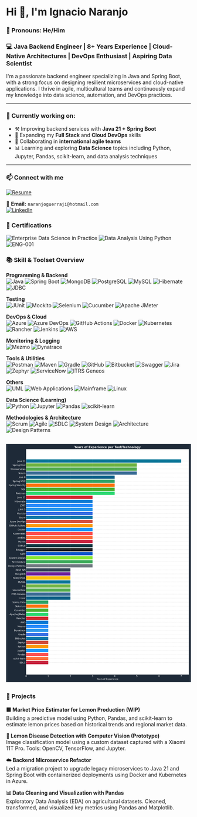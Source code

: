 
# Hi 👋, I'm Ignacio Naranjo 
### 👤 Pronouns: He/Him

### 💻 Java Backend Engineer | 8+ Years Experience | Cloud-Native Architectures | DevOps Enthusiast | Aspiring Data Scientist

I'm a passionate backend engineer specializing in Java and Spring Boot, with a strong focus on designing resilient microservices and cloud-native applications. I thrive in agile, multicultural teams and continuously expand my knowledge into data science, automation, and DevOps practices.

---

### 🚀 Currently working on:
- ⚒️ Improving backend services with **Java 21 + Spring Boot**
- 🌿 Expanding my **Full Stack** and **Cloud DevOps** skills
- 🤝 Collaborating in **international agile teams**
- 📊 Learning and exploring **Data Science** topics including Python, Jupyter, Pandas, scikit-learn, and data analysis techniques

---


### 📫 Connect with me  
[![Resume](https://img.shields.io/badge/Download%20My%20CV-PDF-red?style=for-the-badge&logo=adobeacrobatreader&logoColor=white)](./IgnacioNaranjoCV_JavaBackendDev.pdf)

📧 **Email:** `naranjoguerraji@hotmail.com`  
[![LinkedIn](https://img.shields.io/badge/LinkedIn-blue?style=for-the-badge&logo=linkedin&logoColor=white)](https://www.linkedin.com/in/ignacio-naranjo-guerra-40706a144/)



### 🏅 Certifications


![Enterprise Data Science in Practice](https://img.shields.io/badge/Enterprise%20Data%20Science-in%20Practice-0A66C2?style=for-the-badge&logo=data)
![Data Analysis Using Python](https://img.shields.io/badge/Data%20Analysis-Using%20Python-306998?style=for-the-badge&logo=python&logoColor=white)
![ENG-001](https://img.shields.io/badge/General%20English%20Course-Mexico%20Summer%202022-007396?style=for-the-badge&logo=bookstack)

### 📚  Skill & Toolset Overview

**Programming & Backend**  
![Java](https://img.shields.io/badge/Java_21-007396?style=for-the-badge&logo=openjdk&logoColor=white)
![Spring Boot](https://img.shields.io/badge/Spring_Boot-6DB33F?style=for-the-badge&logo=springboot&logoColor=white)
![MongoDB](https://img.shields.io/badge/MongoDB-4EA94B?style=for-the-badge&logo=mongodb&logoColor=white)
![PostgreSQL](https://img.shields.io/badge/PostgreSQL-336791?style=for-the-badge&logo=postgresql&logoColor=white)
![MySQL](https://img.shields.io/badge/MySQL-005C84?style=for-the-badge&logo=mysql&logoColor=white)
![Hibernate](https://img.shields.io/badge/Hibernate-59666C?style=for-the-badge&logo=hibernate&logoColor=white)
![JDBC](https://img.shields.io/badge/JDBC-003B57?style=for-the-badge&logo=java&logoColor=white)

**Testing**  
![JUnit](https://img.shields.io/badge/JUnit_5-25A162?style=for-the-badge&logo=java&logoColor=white)
![Mockito](https://img.shields.io/badge/Mockito-FF6F00?style=for-the-badge&logo=java&logoColor=white)
![Selenium](https://img.shields.io/badge/Selenium-43B02A?style=for-the-badge&logo=selenium&logoColor=white)
![Cucumber](https://img.shields.io/badge/Cucumber-23D96C?style=for-the-badge&logo=cucumber&logoColor=white)
![Apache JMeter](https://img.shields.io/badge/JMeter-D22128?style=for-the-badge&logo=apachejmeter&logoColor=white)

**DevOps & Cloud**  
![Azure](https://img.shields.io/badge/Azure-0078D4?style=for-the-badge&logo=microsoftazure&logoColor=white)
![Azure DevOps](https://img.shields.io/badge/Azure_DevOps-0078D4?style=for-the-badge&logo=azuredevops&logoColor=white)
![GitHub Actions](https://img.shields.io/badge/GitHub_Actions-2088FF?style=for-the-badge&logo=githubactions&logoColor=white)
![Docker](https://img.shields.io/badge/Docker-2496ED?style=for-the-badge&logo=docker&logoColor=white)
![Kubernetes](https://img.shields.io/badge/Kubernetes-326CE5?style=for-the-badge&logo=kubernetes&logoColor=white)
![Rancher](https://img.shields.io/badge/Rancher-0075A8?style=for-the-badge&logo=rancher&logoColor=white)
![Jenkins](https://img.shields.io/badge/Jenkins-D24939?style=for-the-badge&logo=jenkins&logoColor=white)
![AWS](https://img.shields.io/badge/AWS-FF9900?style=for-the-badge&logo=amazonaws&logoColor=white)

**Monitoring & Logging**  
![Mezmo](https://img.shields.io/badge/Mezmo-FF4B4B?style=for-the-badge&logo=logdna&logoColor=white)
![Dynatrace](https://img.shields.io/badge/Dynatrace-1496FF?style=for-the-badge&logo=dynatrace&logoColor=white)

**Tools & Utilities**  
![Postman](https://img.shields.io/badge/Postman-FF6C37?style=for-the-badge&logo=postman&logoColor=white)
![Maven](https://img.shields.io/badge/Maven-C71A36?style=for-the-badge&logo=apachemaven&logoColor=white)
![Gradle](https://img.shields.io/badge/Gradle-02303A?style=for-the-badge&logo=gradle&logoColor=white)
![GitHub](https://img.shields.io/badge/GitHub-181717?style=for-the-badge&logo=github&logoColor=white)
![Bitbucket](https://img.shields.io/badge/Bitbucket-0052CC?style=for-the-badge&logo=bitbucket&logoColor=white)
![Swagger](https://img.shields.io/badge/Swagger-85EA2D?style=for-the-badge&logo=swagger&logoColor=black)
![Jira](https://img.shields.io/badge/Jira-0052CC?style=for-the-badge&logo=jira&logoColor=white)
![Zephyr](https://img.shields.io/badge/Zephyr-2F80ED?style=for-the-badge&logo=zephyr&logoColor=white)
![ServiceNow](https://img.shields.io/badge/ServiceNow-1C9A42?style=for-the-badge&logo=servicenow&logoColor=white)
![ITRS Geneos](https://img.shields.io/badge/ITRS_Geneos-0A0A0A?style=for-the-badge)

**Others**  
![UML](https://img.shields.io/badge/UML_Diagrams-6E4C13?style=for-the-badge)
![Web Applications](https://img.shields.io/badge/Web_Applications-007396?style=for-the-badge)
![Mainframe](https://img.shields.io/badge/Mainframe_Systems-444444?style=for-the-badge)
![Linux](https://img.shields.io/badge/Linux-FCC624?style=for-the-badge&logo=linux&logoColor=black)

**Data Science (Learning)**  
![Python](https://img.shields.io/badge/Python-3776AB?style=for-the-badge&logo=python&logoColor=white)
![Jupyter](https://img.shields.io/badge/Jupyter-F37626?style=for-the-badge&logo=jupyter&logoColor=white)
![Pandas](https://img.shields.io/badge/Pandas-150458?style=for-the-badge&logo=pandas&logoColor=white)
![scikit-learn](https://img.shields.io/badge/scikit--learn-F7931E?style=for-the-badge&logo=scikitlearn&logoColor=white)

**Methodologies & Architecture**  
![Scrum](https://img.shields.io/badge/Scrum_Framework-0052CC?style=for-the-badge)
![Agile](https://img.shields.io/badge/Agile_Methodology-34A853?style=for-the-badge)
![SDLC](https://img.shields.io/badge/SDLC_Process-6C757D?style=for-the-badge)
![System Design](https://img.shields.io/badge/System_Design-2C3E50?style=for-the-badge)
![Architecture](https://img.shields.io/badge/Software_Architecture-6A1B9A?style=for-the-badge)
![Design Patterns](https://img.shields.io/badge/Design_Patterns-FFC107?style=for-the-badge)



![Experience Chart](experience_chart.png)
---



### 🧪 Projects

**🟩 Market Price Estimator for Lemon Production (WIP)**  
Building a predictive model using Python, Pandas, and scikit-learn to estimate lemon prices based on historical trends and regional market data.

**🌿 Lemon Disease Detection with Computer Vision (Prototype)**  
Image classification model using a custom dataset captured with a Xiaomi 11T Pro. Tools: OpenCV, TensorFlow, and Jupyter.

**☁️ Backend Microservice Refactor**  
Led a migration project to upgrade legacy microservices to Java 21 and Spring Boot with containerized deployments using Docker and Kubernetes in Azure.

**📊 Data Cleaning and Visualization with Pandas**  
Exploratory Data Analysis (EDA) on agricultural datasets. Cleaned, transformed, and visualized key metrics using Pandas and Matplotlib.


